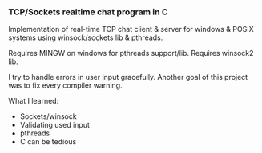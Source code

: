 ### TCP/Sockets realtime chat program in C

Implementation of real-time TCP chat client & server for windows & POSIX systems using winsock/sockets lib & pthreads.

Requires MINGW on windows for pthreads support/lib.  Requires winsock2 lib.

I try to handle errors in user input gracefully.  Another goal of this project was to fix every compiler warning.

What I learned:
- Sockets/winsock
- Validating used input
- pthreads
- C can be tedious
